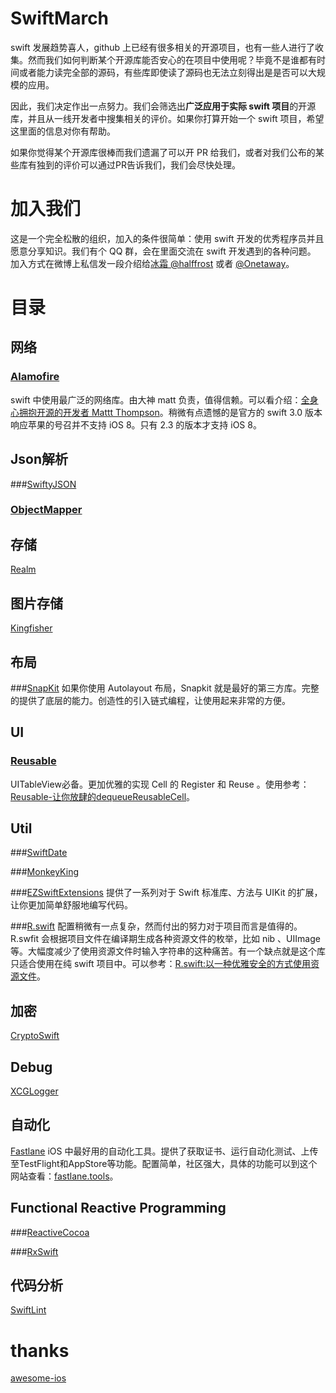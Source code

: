 # SwiftMarch
swift 发展趋势喜人，github 上已经有很多相关的开源项目，也有一些人进行了收集。然而我们如何判断某个开源库能否安心的在项目中使用呢？毕竟不是谁都有时间或者能力读完全部的源码，有些库即使读了源码也无法立刻得出是是否可以大规模的应用。

因此，我们决定作出一点努力。我们会筛选出**广泛应用于实际 swift 项目**的开源库，并且从一线开发者中搜集相关的评价。如果你打算开始一个 swift 项目，希望这里面的信息对你有帮助。

如果你觉得某个开源库很棒而我们遗漏了可以开 PR 给我们，或者对我们公布的某些库有独到的评价可以通过PR告诉我们，我们会尽快处理。

# 加入我们
这是一个完全松散的组织，加入的条件很简单：使用 swift 开发的优秀程序员并且愿意分享知识。我们有个 QQ 群，会在里面交流在 swift 开发遇到的各种问题。
加入方式在微博上私信发一段介绍给[冰霜 @halffrost]( http://weibo.com/u/1936502837) 或者 [@Onetaway](http://weibo.com/u/1683298872)。

# 目录

## 网络
###  [Alamofire](https://github.com/Alamofire/Alamofire)
 swift 中使用最广泛的网络库。由大神 matt 负责，值得信赖。可以看介绍：[全身心拥抱开源的开发者 Mattt Thompson](https://github.com/ipader/SwiftGuide/wiki/全身心拥抱开源的开发者-Mattt-Thompson)。稍微有点遗憾的是官方的 swift 3.0 版本响应苹果的号召并不支持 iOS 8。只有 2.3 的版本才支持 iOS 8。

## Json解析
###[SwiftyJSON](https://github.com/SwiftyJSON/SwiftyJSON)

### [ObjectMapper](https://github.com/Hearst-DD/ObjectMapper)

## 存储
[Realm](https://realm.io/cn)

## 图片存储
[Kingfisher](https://github.com/onevcat/Kingfisher)

## 布局
###[SnapKit](https://github.com/SnapKit/SnapKit)
如果你使用 Autolayout 布局，Snapkit 就是最好的第三方库。完整的提供了底层的能力。创造性的引入链式编程，让使用起来非常的方便。

## UI
### [Reusable](https://github.com/AliSoftware/Reusable)
UITableView必备。更加优雅的实现 Cell 的 Register 和 Reuse 。使用参考：[Reusable-让你放肆的dequeueReusableCell](http://www.jianshu.com/p/255e02337176)。

## Util
###[SwiftDate](https://github.com/malcommac/SwiftDate)

###[MonkeyKing](https://github.com/nixzhu/MonkeyKing)

###[EZSwiftExtensions](https://github.com/goktugyil/EZSwiftExtensions)
提供了一系列对于 Swift 标准库、方法与 UIKit 的扩展，让你更加简单舒服地编写代码。

###[R.swift](https://github.com/mac-cain13/R.swift)
配置稍微有一点复杂，然而付出的努力对于项目而言是值得的。R.swfit 会根据项目文件在编译期生成各种资源文件的枚举，比如 nib 、UIImage 等。大幅度减少了使用资源文件时输入字符串的这种痛苦。有一个缺点就是这个库只适合使用在纯 swift 项目中。可以参考：[R.swift:以一种优雅安全的方式使用资源文件](http://www.jianshu.com/p/b453b78c7126)。

## 加密
[CryptoSwift](https://github.com/krzyzanowskim/CryptoSwift)

## Debug
[XCGLogger](https://github.com/DaveWoodCom/XCGLogger)

## 自动化
[Fastlane](https://github.com/fastlane/fastlane)
iOS 中最好用的自动化工具。提供了获取证书、运行自动化测试、上传至TestFlight和AppStore等功能。配置简单，社区强大，具体的功能可以到这个网站查看：[fastlane.tools](https://fastlane.tools/)。

## Functional Reactive Programming
###[ReactiveCocoa](https://github.com/ReactiveCocoa/ReactiveCocoa)

###[RxSwift](https://github.com/ReactiveX/RxSwift)

## 代码分析
[SwiftLint](https://github.com/realm/SwiftLint)

# thanks
[awesome-ios](https://github.com/vsouza/awesome-ios)



